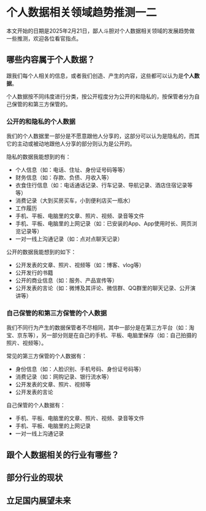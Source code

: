 
# 个人数据相关领域趋势推测一二

本文开始的日期是2025年2月21日，鄙人斗胆对个人数据相关领域的发展趋势做一些推测，欢迎各位看官指点。


## 哪些内容属于个人数据？

跟我们每个人相关的信息，或者我们创造、产生的内容，这些都可以认为是**个人数据**。  

个人数据按不同纬度进行分类，按公开程度分为公开的和隐私的，按保管者分为自己保管的和第三方保管的。


### 公开的和隐私的个人数据

我们的个人数据里一部分是不愿意跟他人分享的，这部分可以认为是隐私的，而其它的主动或被动地跟他人分享的部分则认为是公开的。  


隐私的数据我能想到的有：

* 个人信息（如：电话、住址、身份证号码等等）
* 财务信息（如：存款、负债、月收入等）
* 衣食住行信息（如：电话通话记录、行车记录、导航记录、酒店住宿记录等等）
* 消费记录（大到买房买车，小到便利店买一瓶水）
* 工作履历
* 手机、平板、电脑里的文章、照片、视频、录音等文件
* 手机、平板、电脑里的上网记录（如：已安装的App、App使用时长、网页浏览记录等）
* 一对一线上沟通记录（如：点对点聊天记录）


公开的数据我能想到的如下：

* 公开发表的文章、照片、视频等（如：博客、vlog等）
* 公开发行的书籍
* 公开的商业信息（如：服务、产品宣传等）
* 公开发表的言论（如：微博及其评论、微信群、QQ群里的聊天记录、公开演讲等）


### 自己保管的和第三方保管的个人数据

我们不同行为产生的数据保管者不尽相同，其中一部分是在第三方平台（如：淘宝、京东等），另一部分则是在自己的手机、平板、电脑里保存（如：自己拍摄的照片、视频等）。  


常见的第三方保管的个人数据有：

* 身份信息（如：人脸识别、手机号码、身份证号码等）
* 消费记录（如：网购记录、银行流水等）
* 公开发表的文章、照片、视频等
* 公开发表的言论


自己保管的个人数据有：

* 手机、平板、电脑里的文章、照片、视频、录音等文件
* 手机、平板、电脑里的上网记录
* 一对一线上沟通记录


## 跟个人数据相关的行业有哪些？




## 部分行业的现状



## 立足国内展望未来





